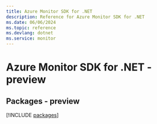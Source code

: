 ```yaml
---
title: Azure Monitor SDK for .NET
description: Reference for Azure Monitor SDK for .NET
ms.date: 06/06/2024
ms.topic: reference
ms.devlang: dotnet
ms.service: monitor
---
```

# Azure Monitor SDK for .NET - preview
## Packages - preview
[!INCLUDE [packages](monitor-index.md)]